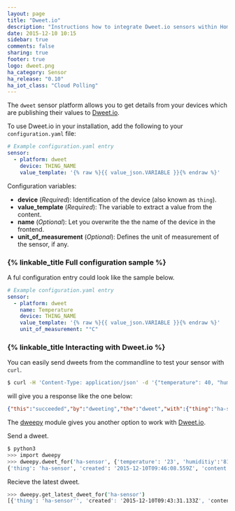 ```yaml
---
layout: page
title: "Dweet.io"
description: "Instructions how to integrate Dweet.io sensors within Home Assistant."
date: 2015-12-10 10:15
sidebar: true
comments: false
sharing: true
footer: true
logo: dweet.png
ha_category: Sensor
ha_release: "0.10"
ha_iot_class: "Cloud Polling"
---
```


The `dweet` sensor platform allows you to get details from your devices which are publishing their values to [Dweet.io](https://dweet.io/).

To use Dweet.io in your installation, add the following to your `configuration.yaml` file:

```yaml
# Example configuration.yaml entry
sensor:
  - platform: dweet
    device: THING_NAME
    value_template: '{% raw %}{{ value_json.VARIABLE }}{% endraw %}'
```

Configuration variables:

- **device** (*Required*): Identification of the device (also known as `thing`).
- **value_template** (*Required*): The variable to extract a value from the content.
- **name** (*Optional*): Let you overwrite the the name of the device in the frontend.
- **unit_of_measurement** (*Optional*): Defines the unit of measurement of the sensor, if any.

### {% linkable_title Full configuration sample %}

A ful configuration entry could look like the sample below.

```yaml
# Example configuration.yaml entry
sensor:
  - platform: dweet
    name: Temperature
    device: THING_NAME
    value_template: '{% raw %}{{ value_json.VARIABLE }}{% endraw %}'
    unit_of_measurement: "°C"
```

### {% linkable_title Interacting with Dweet.io %}

You can easily send dweets from the commandline to test your sensor with `curl`.

```bash
$ curl -H 'Content-Type: application/json' -d '{"temperature": 40, "humidity": 65}' https://dweet.io/dweet/for/ha-sensor
```
will give you a response like the one below:

```json
{"this":"succeeded","by":"dweeting","the":"dweet","with":{"thing":"ha-sensor","created":"2015-12-10T09:43:31.133Z","content":{"temperature":40,"humidity":65}}}
```

The [dweepy](https://github.com/paddycarey/dweepy) module gives you another option to work with [Dweet.io](https://dweet.io/).

Send a dweet. 

```bash
$ python3
>>> import dweepy
>>> dweepy.dweet_for('ha-sensor', {'temperature': '23', 'humiditiy':'81'})
{'thing': 'ha-sensor', 'created': '2015-12-10T09:46:08.559Z', 'content': {'humiditiy': 81, 'temperature': 23}}
```

Recieve the latest dweet.

```bash
>>> dweepy.get_latest_dweet_for('ha-sensor')
[{'thing': 'ha-sensor'', 'created': '2015-12-10T09:43:31.133Z', 'content': {'humidity': 65, 'temperature': 40}}]
```

